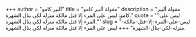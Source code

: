 +++
author = "ألبير كامو"
title = "مقولة ألبير كامو"
description = "مقولة ألبير كامو: ليس على المرء إلا قتل مالكة منزله لكي ينال الشهرة."
quote = '''ليس على المرء إلا قتل مالكة منزله لكي ينال الشهرة.'''
slug = "ليس-على-المرء-إلا-قتل-مالكة-منزله-لكي-ينال-الشهرة"
+++
ليس على المرء إلا قتل مالكة منزله لكي ينال الشهرة.
